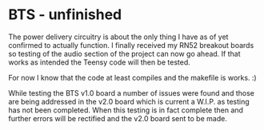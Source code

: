 # BTS - unfinished                 
The power delivery circuitry is about the only thing I have as of yet confirmed to actually function. I finally received my RN52 breakout boards so testing of the audio section of the project can now go ahead. If that works as intended the Teensy code will then be tested. 

For now I know that the code at least compiles and the makefile is works. :)

While testing the BTS v1.0 board a number of issues were found and those are being addressed in the v2.0 board which is current a W.I.P. as testing has not been completed. When this testing is in fact complete then and further errors will be rectified and the v2.0 board sent to be made.